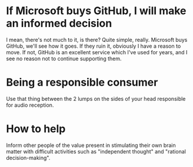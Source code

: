 # If Microsoft buys GitHub, I will make an informed decision

I mean, there's not much to it, is there? Quite simple, really. Microsoft buys GitHub, we'll see how it goes. 
If they ruin it, obviously I have a reason to move. If not, GitHub is an excellent service which I've used
for years, and I see no reason not to continue supporting them.

# Being a responsible consumer

Use that thing between the 2 lumps on the sides of your head responsible for audio reception.

# How to help

Inform other people of the value present in stimulating their own brain matter with difficult
activities such as "independent thought" and "rational decision-making".
